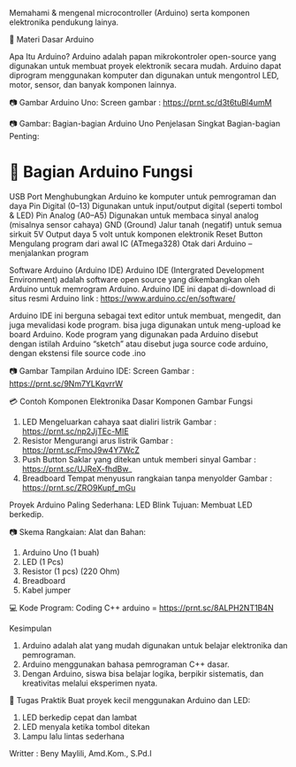 Memahami & mengenal microcontroller (Arduino) serta komponen elektronika pendukung lainya.

📘 Materi Dasar Arduino

Apa Itu Arduino?
Arduino adalah papan mikrokontroler open-source yang digunakan untuk membuat proyek elektronik secara mudah. Arduino dapat diprogram menggunakan komputer dan digunakan untuk mengontrol LED, motor, sensor, dan banyak komponen lainnya.


📷 Gambar Arduino Uno:
Screen gambar : https://prnt.sc/d3t6tuBl4umM

📷 Gambar: Bagian-bagian Arduino Uno
Penjelasan Singkat Bagian-bagian Penting:


🤖 Bagian Arduino	Fungsi
======================
USB Port	                Menghubungkan Arduino ke komputer untuk pemrograman dan daya
Pin Digital (0–13)	      Digunakan untuk input/output digital (seperti tombol & LED)
Pin Analog (A0–A5)	      Digunakan untuk membaca sinyal analog (misalnya sensor cahaya)
GND (Ground)	            Jalur tanah (negatif) untuk semua sirkuit
5V	Output daya 5 volt    untuk komponen elektronik
Reset Button	            Mengulang program dari awal
IC (ATmega328)	          Otak dari Arduino – menjalankan program

Software Arduino (Arduino IDE)
Arduino IDE (Intergrated Development Environment) adalah software open source yang dikembangkan oleh Arduino untuk memrogram Arduino.  Arduino IDE ini dapat di-download di situs resmi Arduino link : https://www.arduino.cc/en/software/

Arduino IDE ini berguna sebagai text editor  untuk membuat,  mengedit, dan juga mevalidasi kode program. bisa juga digunakan untuk meng-upload ke board Arduino.  Kode program yang digunakan pada Arduino disebut dengan istilah Arduino “sketch”  atau disebut juga source code arduino, dengan ekstensi file source code .ino


📷 Gambar Tampilan Arduino IDE:
Screen Gambar : https://prnt.sc/9Nm7YLKqvrrW


💳 Contoh Komponen Elektronika Dasar
Komponen	Gambar	Fungsi

1. LED	                 Mengeluarkan cahaya saat dialiri listrik     Gambar : https://prnt.sc/np2JjTEc-MIE
2. Resistor	              Mengurangi arus listrik                      Gambar : https://prnt.sc/FmoJ9w4Y7WcZ
3. Push Button	           Saklar yang ditekan untuk memberi sinyal     Gambar : https://prnt.sc/UJReX-fhdBw_
4. Breadboard	           Tempat menyusun rangkaian tanpa menyolder    Gambar : https://prnt.sc/ZRO9Kupf_mGu


Proyek Arduino Paling Sederhana: LED Blink
Tujuan: Membuat LED berkedip.

📷 Skema Rangkaian:
Alat dan Bahan:
1. Arduino Uno (1 buah)
2. LED (1 Pcs)
3. Resistor (1 pcs) (220 Ohm)
4. Breadboard
5. Kabel jumper


💻 Kode Program:
Coding C++ arduino = https://prnt.sc/8ALPH2NT1B4N

Kesimpulan
1. Arduino adalah alat yang mudah digunakan untuk belajar elektronika dan pemrograman.
2. Arduino menggunakan bahasa pemrograman C++ dasar.
3. Dengan Arduino, siswa bisa belajar logika, berpikir sistematis, dan kreativitas melalui eksperimen nyata.


📢 Tugas Praktik
Buat proyek kecil menggunakan Arduino dan LED:
1. LED berkedip cepat dan lambat
2. LED menyala ketika tombol ditekan
3. Lampu lalu lintas sederhana


Writter : Beny Maylili, Amd.Kom., S.Pd.I
